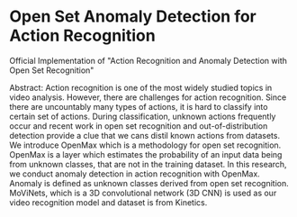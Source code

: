 # Open Set Anomaly Detection for Action Recognition
Official Implementation of "Action Recognition and Anomaly Detection with Open Set Recognition"

Abstract: Action recognition is one of the most widely studied topics in video analysis. However, there are challenges for action recognition. Since there are uncountably many types of actions, it is hard to classify into certain set of actions. During classification, unknown actions frequently occur and recent work in open set recognition and out-of-distribution detection provide a clue that we cans distil known actions from datasets. We introduce OpenMax which is a methodology for open set recognition. OpenMax is a layer which estimates the probability of an input data being from unknown classes, that are not in the training dataset. In this research, we conduct anomaly detection in action recognition with OpenMax. Anomaly is defined as unknown classes derived from open set recognition. MoViNets, which is a 3D convolutional network (3D CNN) is used as our video recognition model and dataset is from Kinetics.
